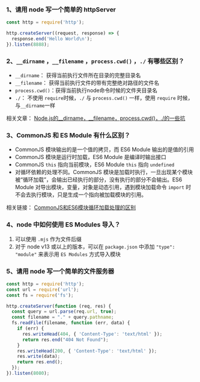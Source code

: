 ### 1、请用 node 写一个简单的 httpServer

```js
const http = require('http');

http.createServer((request, response) => {
  response.end('Hello World\n');
}).listen(8888);
```

### 2、`__dirname` ，`__filename` ，`process.cwd()` ，`./` 有哪些区别？

- `__dirname`： 获得当前执行文件所在目录的完整目录名
- `__filename`： 获得当前执行文件的带有完整绝对路径的文件名
- `process.cwd()`：获得当前执行node命令时候的文件夹目录名
- `./`： 不使用 `require`时候，`./` 与 `process.cwd()` 一样，使用 `require` 时候，与`__dirname`一样

相关文章：
[Node.js的__dirname，__filename，process.cwd()，./的一些坑](https://github.com/jawil/blog/issues/18)

### 3、CommonJS 和 ES Module 有什么区别？

- CommonJS 模块输出的是一个值的拷贝，而 ES6 Module 输出的是值的引用
- CommonJS 模块是运行时加载，ES6 Module 是编译时输出接口
- CommonJS `this` 指向当前模块，ES6 Module `this` 指向 `undefined`
- 对循环依赖的处理不同。CommonJS 模块是加载时执行，一旦出现某个模块被“循环加载”，会输出已经执行的部分，没有执行的部分不会输出。ES6 Module 对导出模块，变量，对象是动态引用，遇到模块加载命令 `import` 时不会去执行模块，只是生成一个指向被加载模块的引用。

相关链接：
[CommonJS和ES6模块循环加载处理的区别](https://juejin.im/post/6844903747290660878)

### 4、node 中如何使用 ES Modules 导入？

1. 可以使用 `.mjs` 作为文件后缀
1. 对于 node v13 或以上的版本，可以在 `package.json` 中添加 `"type": "module"` 来表示用 `ES Modules` 方式导入模块

### 5、请用 node 写一个简单的文件服务器

```js
const http = require('http');
const url = require('url');
const fs = require('fs');

http.createServer(function (req, res) {
  const query = url.parse(req.url, true);
  const filename = "." + query.pathname;
  fs.readFile(filename, function (err, data) {
    if (err) {
      res.writeHead(404, { 'Content-Type': 'text/html' });
      return res.end("404 Not Found");
    }
    res.writeHead(200, { 'Content-Type': 'text/html' });
    res.write(data);
    return res.end();
  });
}).listen(8080);
```
